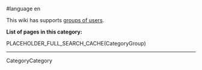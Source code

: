 
#language en

This wiki has supports [groups of users](/HelpOnGroups).

**List of pages in this category:**

PLACEHOLDER_FULL_SEARCH_CACHE(CategoryGroup)

---
CategoryCategory

